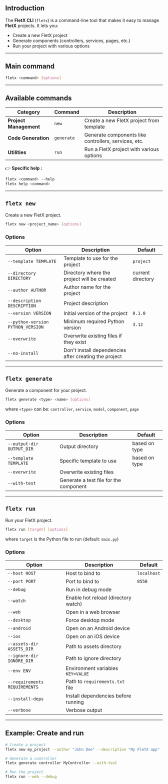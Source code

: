 ## Introduction

The **FletX CLI** (`fletx`) is a command-line tool that makes it easy to manage **FletX** projects. It lets you:

* Create a new FletX project
* Generate components (controllers, services, pages, etc.)
* Run your project with various options

---

## Main command

```bash
fletx <command> [options]
```

---

## Available commands

| Category               | Command    | Description                                          |
| ---------------------- | ---------- | ---------------------------------------------------- |
| **Project Management** | `new`      | Create a new FletX project from template             |
| **Code Generation**    | `generate` | Generate components like controllers, services, etc. |
| **Utilities**          | `run`      | Run a FletX project with various options             |

👉 **Specific help :**

```bash
fletx <command> --help
fletx help <command>
```

---

## `fletx new`

Create a new FletX project.

```bash
fletx new <project_name> [options]
```

### Options

| Option                            | Description                                           | Default           |
| --------------------------------- | ----------------------------------------------------- | ----------------- |
| `--template TEMPLATE`             | Template to use for the project                       | `project`         |
| `--directory DIRECTORY`           | Directory where the project will be created           | current directory |
| `--author AUTHOR`                 | Author name for the project                           |                   |
| `--description DESCRIPTION`       | Project description                                   |                   |
| `--version VERSION`               | Initial version of the project                        | `0.1.0`           |
| `--python-version PYTHON_VERSION` | Minimum required Python version                       | `3.12`            |
| `--overwrite`                     | Overwrite existing files if they exist                |                   |
| `--no-install`                    | Don't install dependencies after creating the project |                   |

---

## `fletx generate`

Generate a component for your project.

```bash
fletx generate <type> <name> [options]
```

where `<type>` can be: `controller`, `service`, `model`, `component`, `page`

### Options

| Option                    | Description                            | Default       |
| ------------------------- | -------------------------------------- | ------------- |
| `--output-dir OUTPUT_DIR` | Output directory                       | based on type |
| `--template TEMPLATE`     | Specific template to use               | based on type |
| `--overwrite`             | Overwrite existing files               |               |
| `--with-test`             | Generate a test file for the component |               |

---

## `fletx run`

Run your FletX project.

```bash
fletx run [target] [options]
```

where `target` is the Python file to run (default: `main.py`)

### Options

| Option                        | Description                         | Default     |
| ----------------------------- | ----------------------------------- | ----------- |
| `--host HOST`                 | Host to bind to                     | `localhost` |
| `--port PORT`                 | Port to bind to                     | `8550`      |
| `--debug`                     | Run in debug mode                   |             |
| `--watch`                     | Enable hot reload (directory watch) |             |
| `--web`                       | Open in a web browser               |             |
| `--desktop`                   | Force desktop mode                  |             |
| `--android`                   | Open on an Android device           |             |
| `--ios`                       | Open on an iOS device               |             |
| `--assets-dir ASSETS_DIR`     | Path to assets directory            |             |
| `--ignore-dir IGNORE_DIR`     | Path to ignore directory            |             |
| `--env ENV`                   | Environment variables `KEY=VALUE`   |             |
| `--requirements REQUIREMENTS` | Path to `requirements.txt` file     |             |
| `--install-deps`              | Install dependencies before running |             |
| `--verbose`                   | Verbose output                      |             |

---

## Example: Create and run

```bash
# Create a project
fletx new my_project --author "John Doe" --description "My FletX app"

# Generate a controller
fletx generate controller MyController --with-test

# Run the project
fletx run --web --debug
```
